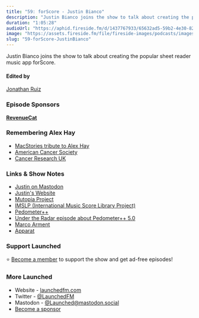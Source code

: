 ```yaml
---
title: "59: forScore - Justin Bianco"
description: "Justin Bianco joins the show to talk about creating the popular sheet reader music app forScore."
duration: "1:05:28"
audioUrl: "https://aphid.fireside.fm/d/1437767933/65632ad5-59b2-4e30-82d1-13845dce07dd/1754f9a0-cf54-404e-a6b1-65a12a51a1ee.mp3"
image: "https://assets.fireside.fm/file/fireside-images/podcasts/images/6/65632ad5-59b2-4e30-82d1-13845dce07dd/episodes/1/1754f9a0-cf54-404e-a6b1-65a12a51a1ee/cover.jpg"
slug: "59-forScore-JustinBianco"
---
```


<p>Justin Bianco joins the show to talk about creating the popular sheet reader music app forScore.</p>

<h4>Edited by</h4>

<p><a href="https://mastodon.online/@refactoredd" rel="nofollow">Jonathan Ruiz</a></p>

<h3>Episode Sponsors</h3>

<p><strong><a href="https://www.revenuecat.com/" rel="nofollow">RevenueCat</a></strong></p>

<h3>Remembering Alex Hay</h3>

<ul>
<li><a href="https://www.macstories.net/stories/remembering-alex-hay-the-maker-of-toolbox-pro-during-automation-april/" rel="nofollow">MacStories tribute to Alex Hay</a></li>
<li><a href="https://www.cancer.org/" rel="nofollow">American Cancer Society</a></li>
<li><a href="https://www.cancerresearchuk.org/" rel="nofollow">Cancer Research UK</a></li>
</ul>

<h3>Links &amp; Show Notes</h3>

<ul>
<li><a href="https://mastodon.social/@ambulephabus" rel="nofollow">Justin on Mastodon</a></li>
<li><a href="https://justinbianco.com/" rel="nofollow">Justin&#39;s Website</a></li>
<li><a href="https://www.mutopiaproject.org/" rel="nofollow">Mutopia Project</a></li>
<li><a href="https://imslp.org/" rel="nofollow">IMSLP (International Music Score Library Project)</a></li>
<li><a href="https://pedometer.app/" rel="nofollow">Pedometer++</a></li>
<li><a href="https://www.relay.fm/radar/263" rel="nofollow">Under the Radar episode about Pedometer++ 5.0</a></li>
<li><a href="https://mastodon.social/@marcoarment" rel="nofollow">Marco Arment</a></li>
<li><a href="https://en.wikipedia.org/wiki/Apparat_(musician)" rel="nofollow">Apparat</a></li>
</ul>

<h3>Support Launched</h3>

<p>⭐️ <a href="http://membership.launchedfm.com/" rel="nofollow">Become a member</a> to support the show and get ad-free episodes!</p>

<h3>More Launched</h3>

<ul>
<li>Website - <a href="https://launchedfm.com" rel="nofollow">launchedfm.com</a></li>
<li>Twitter - <a href="https://twitter.com/launchedfm" rel="nofollow">@LaunchedFM</a></li>
<li>Mastodon - <a href="https://mastodon.social/@Launched" rel="nofollow">@Launched@mastodon.social</a></li>
<li><a href="https://launchedfm.com/sponsors" rel="nofollow">Become a sponsor</a></li>
</ul>
